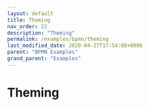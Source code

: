 ```yaml
---
layout: default
title: Theming
nav_order: 22
description: "Theming"
permalink: /examples/bpmn/theming
last_modified_date: 2020-04-27T17:54:08+0000
parent: "BPMN Examples"
grand_parent: "Examples"
---
```


# Theming

